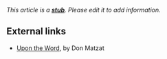 *This article is a **[stub](http://www.theopedia.com/Category:Theopedia_stubs "Category:Theopedia stubs")**. Please edit it to add information.*
## External links

-   [Upon the Word](http://www.mtio.com/articles/aissar102.htmMeditating),
    by Don Matzat



